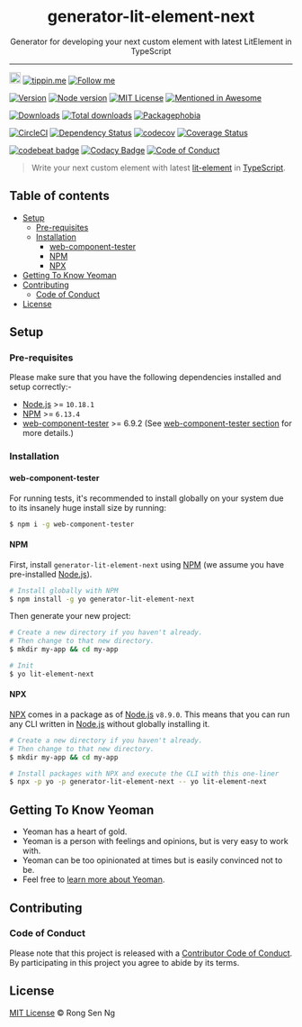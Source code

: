<div align="center" style="text-align: center;">
  <h1 style="border-bottom: none;">generator-lit-element-next</h1>

  <p>Generator for developing your next custom element with latest LitElement in TypeScript</p>
</div>

<hr />

<a href="https://www.buymeacoffee.com/RLmMhgXFb" target="_blank" rel="noopener noreferrer"><img src="https://www.buymeacoffee.com/assets/img/custom_images/orange_img.png" alt="Buy Me A Coffee" style="height: 20px !important;width: auto !important;" ></a>
[![tippin.me][tippin-me-badge]][tippin-me-url]
[![Follow me][follow-me-badge]][follow-me-url]

[![Version][version-badge]][version-url]
[![Node version][node-version-badge]][node-version-url]
[![MIT License][mit-license-badge]][mit-license-url]
[![Mentioned in Awesome][awesome-badge]][awesome-url]

[![Downloads][downloads-badge]][downloads-url]
[![Total downloads][total-downloads-badge]][downloads-url]
[![Packagephobia][packagephobia-badge]][packagephobia-url]

[![CircleCI][circleci-badge]][circleci-url]
[![Dependency Status][daviddm-badge]][daviddm-url]
[![codecov][codecov-badge]][codecov-url]
[![Coverage Status][coveralls-badge]][coveralls-url]

[![codebeat badge][codebeat-badge]][codebeat-url]
[![Codacy Badge][codacy-badge]][codacy-url]
[![Code of Conduct][coc-badge]][coc-url]

> Write your next custom element with latest [lit-element][lit-element-url] in [TypeScript][typescript-url].

## Table of contents <!-- omit in toc -->

- [Setup](#setup)
  - [Pre-requisites](#pre-requisites)
  - [Installation](#installation)
    - [web-component-tester](#web-component-tester)
    - [NPM](#npm)
    - [NPX](#npx)
- [Getting To Know Yeoman](#getting-to-know-yeoman)
- [Contributing](#contributing)
  - [Code of Conduct](#code-of-conduct)
- [License](#license)

## Setup

### Pre-requisites

Please make sure that you have the following dependencies installed and setup correctly:-

- [Node.js][nodejs-url] >= `10.18.1`
- [NPM][npm-url] >= `6.13.4`
- [web-component-tester][web-component-tester-url] >= 6.9.2 (See [web-component-tester section][web-component-tester-section-url] for more details.)

### Installation

#### web-component-tester

For running tests, it's recommended to install globally on your system due to its insanely huge install size by running:

```sh
$ npm i -g web-component-tester
```

#### NPM

First, install `generator-lit-element-next` using [NPM][npm-url] (we assume you have pre-installed [Node.js][nodejs-url]).

```sh
# Install globally with NPM
$ npm install -g yo generator-lit-element-next
```

Then generate your new project:

```sh
# Create a new directory if you haven't already.
# Then change to that new directory.
$ mkdir my-app && cd my-app

# Init
$ yo lit-element-next
```

#### NPX

[NPX][npx-url] comes in a package as of [Node.js][nodejs-url] `v8.9.0`. This means that you can run any CLI written in [Node.js][nodejs-url] without globally installing it.

```sh
# Create a new directory if you haven't already.
# Then change to that new directory.
$ mkdir my-app && cd my-app

# Install packages with NPX and execute the CLI with this one-liner
$ npx -p yo -p generator-lit-element-next -- yo lit-element-next
```

## Getting To Know Yeoman

- Yeoman has a heart of gold.
- Yeoman is a person with feelings and opinions, but is very easy to work with.
- Yeoman can be too opinionated at times but is easily convinced not to be.
- Feel free to [learn more about Yeoman][yeoman-url].

## Contributing

### Code of Conduct

Please note that this project is released with a [Contributor Code of Conduct][coc-url]. By participating in this project you agree to abide by its terms.

## License

[MIT License](https://motss.mit-license.org/) © Rong Sen Ng

<!-- References -->
[node-releases-url]: https://nodejs.org/en/download/releases
[nodejs-url]: https://nodejs.org
[npm-url]: https://www.npmjs.com
[npx-url]: https://medium.com/@maybekatz/introducing-npx-an-npm-package-runner-55f7d4bd282b
[tslint-extension-url]: https://palantir.github.io/tslint/usage/third-party-tools
[tslint-url]: https://palantir.github.io/tslint
[typescript-url]: https://www.typescriptlang.org
[yeoman-url]: https://yeoman.io
[lit-element-url]: https://github.com/Polymer/lit-element
[web-component-tester-url]: https://github.com/Polymer/tools/tree/master/packages/web-component-tester
[web-component-tester-section-url]: #web-component-tester

<!-- Badges -->
[tippin-me-badge]: https://badgen.net/badge/%E2%9A%A1%EF%B8%8Ftippin.me/@igarshmyb/F0918E
[follow-me-badge]: https://flat.badgen.net/twitter/follow/igarshmyb?icon=twitter

[version-badge]: https://flat.badgen.net/npm/v/generator-lit-element-next?icon=npm
[node-version-badge]: https://flat.badgen.net/npm/node/generator-lit-element-next
[mit-license-badge]: https://flat.badgen.net/npm/license/generator-lit-element-next
[awesome-badge]: https://awesome.re/mentioned-badge.svg

[downloads-badge]: https://flat.badgen.net/npm/dm/generator-lit-element-next
[total-downloads-badge]: https://flat.badgen.net/npm/dt/generator-lit-element-next?label=total%20downloads
[packagephobia-badge]: https://flat.badgen.net/packagephobia/install/generator-lit-element-next

[circleci-badge]: https://flat.badgen.net/circleci/github/motss/generator-lit-element-next?icon=circleci
[daviddm-badge]: https://flat.badgen.net/david/dep/motss/generator-lit-element-next
[codecov-badge]: https://flat.badgen.net/codecov/c/github/motss/generator-lit-element-next?label=codecov&icon=codecov
[coveralls-badge]: https://flat.badgen.net/coveralls/c/github/motss/generator-lit-element-next?label=coveralls

[codebeat-badge]: https://codebeat.co/badges/2e98378b-4e11-497e-a692-ba66a4d1c71a?style=flat-square
[codacy-badge]: https://api.codacy.com/project/badge/Grade/1ea482be29d14b848f5f8b34ca8e9dd9?style=flat-square
[coc-badge]: https://flat.badgen.net/badge/code%20of/conduct/pink

<!-- Links -->
[tippin-me-url]: https://tippin.me/@igarshmyb
[follow-me-url]: https://twitter.com/igarshmyb?utm_source=github.com&amp;utm_medium=referral&amp;utm_content=motss/generator-lit-element-next

[version-url]: https://www.npmjs.com/package/generator-lit-element-next
[node-version-url]: https://nodejs.org/en/download
[mit-license-url]: /LICENSE
[awesome-url]: https://github.com/web-padawan/awesome-lit-html#starter-templates

[downloads-url]: https://www.npmtrends.com/generator-lit-element-next
[packagephobia-url]: https://packagephobia.now.sh/result?p=generator-lit-element-next

[circleci-url]: https://circleci.com/gh/motss/generator-lit-element-next/tree/master
[daviddm-url]: https://david-dm.org/motss/generator-lit-element-next
[coveralls-url]: https://coveralls.io/github/motss/generator-lit-element-next?branch=master
[codecov-url]: https://codecov.io/gh/motss/generator-lit-element-next

[codebeat-url]: https://codebeat.co/projects/github-com-motss-generator-lit-element-next-master
[codacy-url]: https://www.codacy.com/app/motss/generator-lit-element-next?utm_source=github.com&amp;utm_medium=referral&amp;utm_content=motss/generator-lit-element-next&amp;utm_campaign=Badge_Grade
[coc-url]: /CODE-OF-CONDUCT.md
